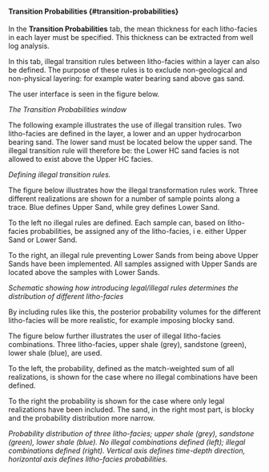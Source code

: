 #### Transition Probabilities {#transition-probabilities}

In the **Transition Probabilities** tab, the mean thickness for each litho-facies in each layer must be specified. This thickness can be extracted from well log analysis.

In this tab, illegal transition rules between litho-facies within a layer can also be defined. The purpose of these rules is to exclude non-geological and non-physical layering: for example water bearing sand above gas sand.

The user interface is seen in the figure below.

_The Transition Probabilities window_

The following example illustrates the use of illegal transition rules. Two litho-facies are defined in the layer, a lower and an upper hydrocarbon bearing sand. The lower sand must be located below the upper sand. The illegal transition rule will therefore be: the Lower HC sand facies is not allowed to exist above the Upper HC facies.

_Defining illegal transition rules._

The figure below illustrates how the illegal transformation rules work. Three different realizations are shown for a number of sample points along a trace. Blue defines Upper Sand, while grey defines Lower Sand.

To the left no illegal rules are defined. Each sample can, based on litho-facies probabilities, be assigned any of the litho-facies, i e. either Upper Sand or Lower Sand.

To the right, an illegal rule preventing Lower Sands from being above Upper Sands have been implemented. All samples assigned with Upper Sands are located above the samples with Lower Sands.

_Schematic showing how introducing legal/illegal rules determines the distribution of different litho-facies_

By including rules like this, the posterior probability volumes for the different litho-facies will be more realistic, for example imposing blocky sand.

The figure below further illustrates the user of illegal litho-facies combinations. Three litho-facies, upper shale (grey), sandstone (green), lower shale (blue), are used.

To the left, the probability, defined as the match-weighted sum of all realizations, is shown for the case where no illegal combinations have been defined.

To the right the probability is shown for the case where only legal realizations have been included. The sand, in the right most part, is blocky and the probability distribution more narrow.

_Probability distribution of three litho-facies; upper shale (grey), sandstone (green), lower shale (blue). No illegal combinations defined (left); illegal combinations defined (right). Vertical axis defines time-depth direction, horizontal axis defines litho-facies probabilities._